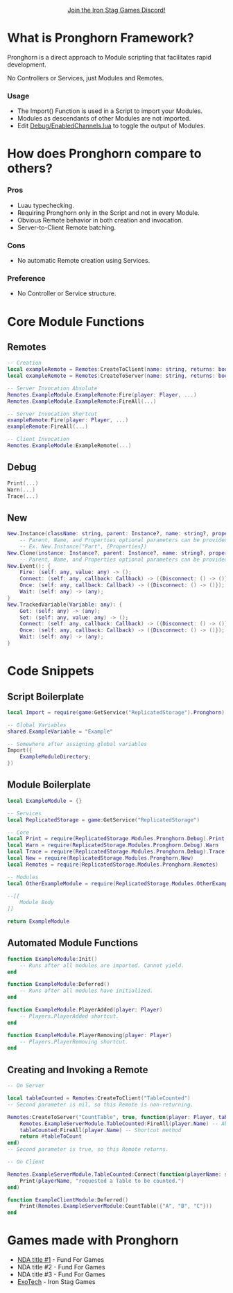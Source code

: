 <p align="center"><a href="https://discord.gg/n33vdDr">Join the Iron Stag Games Discord!</a></p>

# What is Pronghorn Framework?

Pronghorn is a direct approach to Module scripting that facilitates rapid development.

No Controllers or Services, just Modules and Remotes.

### Usage
- The Import() Function is used in a Script to import your Modules.
- Modules as descendants of other Modules are not imported.
- Edit [Debug/EnabledChannels.lua](Pronghorn/Debug/EnabledChannels.lua) to toggle the output of Modules.

# How does Pronghorn compare to others?

### Pros
- Luau typechecking.
- Requiring Pronghorn only in the Script and not in every Module.
- Obvious Remote behavior in both creation and invocation.
- Server-to-Client Remote batching.

### Cons
- No automatic Remote creation using Services.

### Preference
- No Controller or Service structure.

# Core Module Functions

## Remotes
```lua
-- Creation
local exampleRemote = Remotes:CreateToClient(name: string, returns: boolean?): any
local exampleRemote = Remotes:CreateToServer(name: string, returns: boolean?, func: (any) -> (any)): any

-- Server Invocation Absolute
Remotes.ExampleModule.ExampleRemote:Fire(player: Player, ...)
Remotes.ExampleModule.ExampleRemote:FireAll(...)

-- Server Invocation Shortcut
exampleRemote:Fire(player: Player, ...)
exampleRemote:FireAll(...)

-- Client Invocation
Remotes.ExampleModule:ExampleRemote(...)
```

## Debug
```lua
Print(...)
Warn(...)
Trace(...)
```

## New
```lua
New.Instance(className: string, parent: Instance?, name: string?, properties: {[string]: any}?): Instance
	-- Parent, Name, and Properties optional parameters can be provided in any combination and order.
	-- Ex. New.Instance("Part", {Properties})
New.Clone(instance: Instance?, parent: Instance?, name: string?, properties: {[string]: any}?): Instance
	-- Parent, Name, and Properties optional parameters can be provided in any combination and order.
New.Event(): {
	Fire: (self: any, value: any) -> ();
	Connect: (self: any, callback: Callback) -> ({Disconnect: () -> ()});
	Once: (self: any, callback: Callback) -> ({Disconnect: () -> ()});
	Wait: (self: any) -> (any);
}
New.TrackedVariable(Variable: any): {
	Get: (self: any) -> (any);
	Set: (self: any, value: any) -> ();
	Connect: (self: any, callback: Callback) -> ({Disconnect: () -> ()});
	Once: (self: any, callback: Callback) -> ({Disconnect: () -> ()});
	Wait: (self: any) -> (any);
}
```

# Code Snippets

## Script Boilerplate
```lua
local Import = require(game:GetService("ReplicatedStorage").Pronghorn)

-- Global Variables
shared.ExampleVariable = "Example"

-- Somewhere after assigning global variables
Import({
	ExampleModuleDirectory;
})
```

## Module Boilerplate
```lua
local ExampleModule = {}

-- Services
local ReplicatedStorage = game:GetService("ReplicatedStorage")

-- Core
local Print = require(ReplicatedStorage.Modules.Pronghorn.Debug).Print
local Warn = require(ReplicatedStorage.Modules.Pronghorn.Debug).Warn
local Trace = require(ReplicatedStorage.Modules.Pronghorn.Debug).Trace
local New = require(ReplicatedStorage.Modules.Pronghorn.New)
local Remotes = require(ReplicatedStorage.Modules.Pronghorn.Remotes)

-- Modules
local OtherExampleModule = require(ReplicatedStorage.Modules.OtherExampleModule)

--[[
	Module Body
]]

return ExampleModule
```

## Automated Module Functions
```lua
function ExampleModule:Init()
	-- Runs after all modules are imported. Cannot yield.
end

function ExampleModule:Deferred()
	-- Runs after all modules have initialized.
end

function ExampleModule.PlayerAdded(player: Player)
	-- Players.PlayerAdded shortcut.
end

function ExampleModule.PlayerRemoving(player: Player)
	-- Players.PlayerRemoving shortcut.
end
```

## Creating and Invoking a Remote
```lua
-- On Server

local tableCounted = Remotes:CreateToClient("TableCounted")
-- Second parameter is nil, so this Remote is non-returning.

Remotes:CreateToServer("CountTable", true, function(player: Player, tableToCount: {any})
	Remotes.ExampleServerModule.TableCounted:FireAll(player.Name) -- Absolute method
	tableCounted:FireAll(player.Name) -- Shortcut method
	return #tableToCount
end)
-- Second parameter is true, so this Remote returns.
```
```lua
-- On Client

Remotes.ExampleServerModule.TableCounted:Connect(function(playerName: string)
	Print(playerName, "requested a Table to be counted.")
end)

function ExampleClientModule:Deferred()
	Print(Remotes.ExampleServerModule:CountTable({"A", "B", "C"}))
end
```

# Games made with Pronghorn

- [NDA title #1](https://www.roblox.com/games/8875360163) - Fund For Games
- NDA title #2 - Fund For Games
- NDA title #3 - Fund For Games
- [ExoTech](https://www.roblox.com/games/7634484468) - Iron Stag Games
